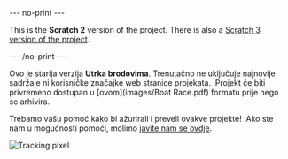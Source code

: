 --- no-print ---

This is the **Scratch 2** version of the project. There is also a [Scratch 3 version of the project](https://projects.raspberrypi.org/hr-HR/projects/boat-race).

--- /no-print ---

Ovo je starija verzija **Utrka brodovima**. Trenutačno ne uključuje najnovije sadržaje ni korisničke značajke web stranice projekata.  Projekt će biti privremeno dostupan u [ovom](images/Boat Race.pdf) formatu prije nego se arhivira.

Trebamo vašu pomoć kako bi ažurirali i preveli ovakve projekte!  Ako ste nam u mogućnosti pomoći, molimo [javite nam se ovdje](https://rpf.io/translators).

![Tracking pixel](https://code.org/api/hour/begin_codeclub_boatrace.png)
